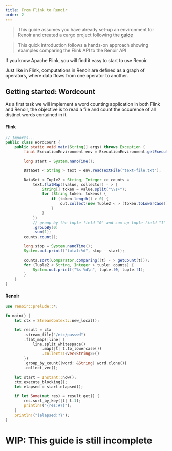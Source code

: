 ```yaml
---
title: From Flink to Renoir
order: 2
---
```


> This guide assumes you have already set-up an environment for Renoir and created a cargo project following the [guide](../../install/install)

> This quick introduction follows a hands-on approach showing examples comparing the Flink API to the Renoir API

If you know Apache Flink, you will find it easy to start to use Renoir.

Just like in Flink, computations in Renoir are defined as a graph of operators, where data flows from one operator to another.

## Getting started: Wordcount

As a first task we will implement a word counting application in both Flink and Renoir, the objective is to read a file and count the occurence of all distinct words contained in it.

#### Flink

```java
// Imports...
public class WordCount {
    public static void main(String[] args) throws Exception {
        final ExecutionEnvironment env = ExecutionEnvironment.getExecutionEnvironment();

        long start = System.nanoTime();

        DataSet < String > text = env.readTextFile("text-file.txt");

        DataSet < Tuple2 < String, Integer >> counts =
            text.flatMap((value, collector) - > {
                String[] token = value.split("\\s+");
                for (String token: tokens) {
                    if (token.length() > 0) {
                        out.collect(new Tuple2 < > (token.toLowerCase(), 1));
                    }
                }
            })
            // group by the tuple field "0" and sum up tuple field "1"
            .groupBy(0)
            .sum(1);
        counts.count();

        long stop = System.nanoTime();
        System.out.printf("total:%d", stop - start);

        counts.sort(Comparator.comparing((t) - > getCount(t)));
        for (Tuple2 < String, Integer > tuple: counts) {
            System.out.printf("%s %d\n", tuple.f0, tuple.f1);
        }
    }
}

```

#### Renoir

```rust
use renoir::prelude::*;

fn main() {
    let ctx = StreamContext::new_local();

    let result = ctx
        .stream_file("/etc/passwd")
        .flat_map(|line| {
            line.split_whitespace()
                .map(|t| t.to_lowercase())
                .collect::<Vec<String>>()
        })
        .group_by_count(|word: &String| word.clone())
        .collect_vec();

    let start = Instant::now();
    ctx.execute_blocking();
    let elapsed = start.elapsed();

    if let Some(mut res) = result.get() {
        res.sort_by_key(|t| t.1);
        println!("{res:#?}");
    }
    println!("{elapsed:?}");
}

```

# WIP: This guide is still incomplete
